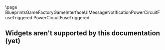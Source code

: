 \page BlueprintsGameFactoryGameInterfaceUIMessageNotificationPowerCircuitFuseTriggered PowerCircuitFuseTriggered
## Widgets aren't supported by this documentation (yet)
